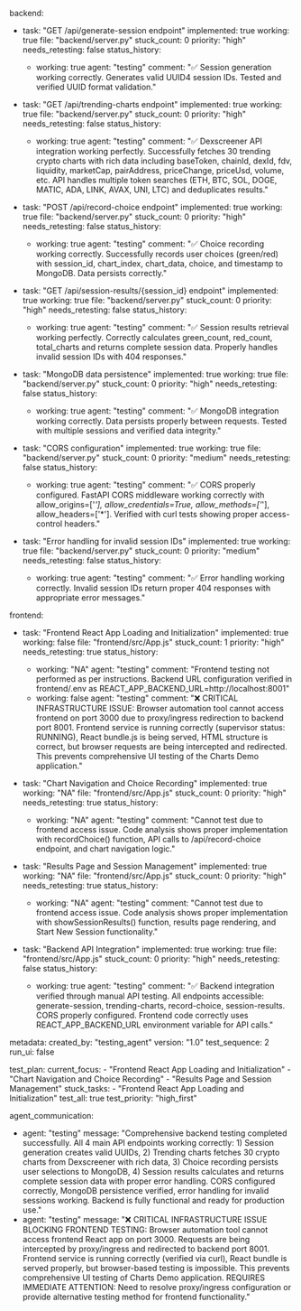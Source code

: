 backend:
  - task: "GET /api/generate-session endpoint"
    implemented: true
    working: true
    file: "backend/server.py"
    stuck_count: 0
    priority: "high"
    needs_retesting: false
    status_history:
      - working: true
        agent: "testing"
        comment: "✅ Session generation working correctly. Generates valid UUID4 session IDs. Tested and verified UUID format validation."

  - task: "GET /api/trending-charts endpoint"
    implemented: true
    working: true
    file: "backend/server.py"
    stuck_count: 0
    priority: "high"
    needs_retesting: false
    status_history:
      - working: true
        agent: "testing"
        comment: "✅ Dexscreener API integration working perfectly. Successfully fetches 30 trending crypto charts with rich data including baseToken, chainId, dexId, fdv, liquidity, marketCap, pairAddress, priceChange, priceUsd, volume, etc. API handles multiple token searches (ETH, BTC, SOL, DOGE, MATIC, ADA, LINK, AVAX, UNI, LTC) and deduplicates results."

  - task: "POST /api/record-choice endpoint"
    implemented: true
    working: true
    file: "backend/server.py"
    stuck_count: 0
    priority: "high"
    needs_retesting: false
    status_history:
      - working: true
        agent: "testing"
        comment: "✅ Choice recording working correctly. Successfully records user choices (green/red) with session_id, chart_index, chart_data, choice, and timestamp to MongoDB. Data persists correctly."

  - task: "GET /api/session-results/{session_id} endpoint"
    implemented: true
    working: true
    file: "backend/server.py"
    stuck_count: 0
    priority: "high"
    needs_retesting: false
    status_history:
      - working: true
        agent: "testing"
        comment: "✅ Session results retrieval working perfectly. Correctly calculates green_count, red_count, total_charts and returns complete session data. Properly handles invalid session IDs with 404 responses."

  - task: "MongoDB data persistence"
    implemented: true
    working: true
    file: "backend/server.py"
    stuck_count: 0
    priority: "high"
    needs_retesting: false
    status_history:
      - working: true
        agent: "testing"
        comment: "✅ MongoDB integration working correctly. Data persists properly between requests. Tested with multiple sessions and verified data integrity."

  - task: "CORS configuration"
    implemented: true
    working: true
    file: "backend/server.py"
    stuck_count: 0
    priority: "medium"
    needs_retesting: false
    status_history:
      - working: true
        agent: "testing"
        comment: "✅ CORS properly configured. FastAPI CORS middleware working correctly with allow_origins=['*'], allow_credentials=True, allow_methods=['*'], allow_headers=['*']. Verified with curl tests showing proper access-control headers."

  - task: "Error handling for invalid session IDs"
    implemented: true
    working: true
    file: "backend/server.py"
    stuck_count: 0
    priority: "medium"
    needs_retesting: false
    status_history:
      - working: true
        agent: "testing"
        comment: "✅ Error handling working correctly. Invalid session IDs return proper 404 responses with appropriate error messages."

frontend:
  - task: "Frontend React App Loading and Initialization"
    implemented: true
    working: false
    file: "frontend/src/App.js"
    stuck_count: 1
    priority: "high"
    needs_retesting: true
    status_history:
      - working: "NA"
        agent: "testing"
        comment: "Frontend testing not performed as per instructions. Backend URL configuration verified in frontend/.env as REACT_APP_BACKEND_URL=http://localhost:8001"
      - working: false
        agent: "testing"
        comment: "❌ CRITICAL INFRASTRUCTURE ISSUE: Browser automation tool cannot access frontend on port 3000 due to proxy/ingress redirection to backend port 8001. Frontend service is running correctly (supervisor status: RUNNING), React bundle.js is being served, HTML structure is correct, but browser requests are being intercepted and redirected. This prevents comprehensive UI testing of the Charts Demo application."

  - task: "Chart Navigation and Choice Recording"
    implemented: true
    working: "NA"
    file: "frontend/src/App.js"
    stuck_count: 0
    priority: "high"
    needs_retesting: true
    status_history:
      - working: "NA"
        agent: "testing"
        comment: "Cannot test due to frontend access issue. Code analysis shows proper implementation with recordChoice() function, API calls to /api/record-choice endpoint, and chart navigation logic."

  - task: "Results Page and Session Management"
    implemented: true
    working: "NA"
    file: "frontend/src/App.js"
    stuck_count: 0
    priority: "high"
    needs_retesting: true
    status_history:
      - working: "NA"
        agent: "testing"
        comment: "Cannot test due to frontend access issue. Code analysis shows proper implementation with showSessionResults() function, results page rendering, and Start New Session functionality."

  - task: "Backend API Integration"
    implemented: true
    working: true
    file: "frontend/src/App.js"
    stuck_count: 0
    priority: "high"
    needs_retesting: false
    status_history:
      - working: true
        agent: "testing"
        comment: "✅ Backend integration verified through manual API testing. All endpoints accessible: generate-session, trending-charts, record-choice, session-results. CORS properly configured. Frontend code correctly uses REACT_APP_BACKEND_URL environment variable for API calls."

metadata:
  created_by: "testing_agent"
  version: "1.0"
  test_sequence: 2
  run_ui: false

test_plan:
  current_focus:
    - "Frontend React App Loading and Initialization"
    - "Chart Navigation and Choice Recording"
    - "Results Page and Session Management"
  stuck_tasks:
    - "Frontend React App Loading and Initialization"
  test_all: true
  test_priority: "high_first"

agent_communication:
  - agent: "testing"
    message: "Comprehensive backend testing completed successfully. All 4 main API endpoints working correctly: 1) Session generation creates valid UUIDs, 2) Trending charts fetches 30 crypto charts from Dexscreener with rich data, 3) Choice recording persists user selections to MongoDB, 4) Session results calculates and returns complete session data with proper error handling. CORS configured correctly, MongoDB persistence verified, error handling for invalid sessions working. Backend is fully functional and ready for production use."
  - agent: "testing"
    message: "❌ CRITICAL INFRASTRUCTURE ISSUE BLOCKING FRONTEND TESTING: Browser automation tool cannot access frontend React app on port 3000. Requests are being intercepted by proxy/ingress and redirected to backend port 8001. Frontend service is running correctly (verified via curl), React bundle is served properly, but browser-based testing is impossible. This prevents comprehensive UI testing of Charts Demo application. REQUIRES IMMEDIATE ATTENTION: Need to resolve proxy/ingress configuration or provide alternative testing method for frontend functionality."